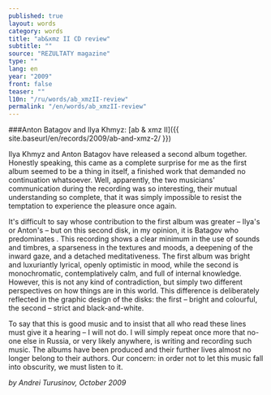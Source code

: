 ```yaml
---
published: true
layout: words
category: words
title: "ab&xmz II CD review"
subtitle: ""
source: "REZULTATY magazine"
type: ""
lang: en
year: "2009"
front: false
teaser: ""
l10n: "/ru/words/ab_xmzII-review"
permalink: "/en/words/ab_xmzII-review"
---
```


###Anton Batagov and Ilya Khmyz: [ab & xmz II]({{ site.baseurl/en/records/2009/ab-and-xmz-2/ }})

Ilya Khmyz and Anton Batagov have released a second album together. Honestly speaking, this came as a complete surprise for me as the first album seemed to be a thing in itself, a finished work that demanded no continuation whatsoever. Well, apparently, the two musicians' communication during the recording was so interesting, their mutual understanding so complete, that it was simply impossible to resist the temptation to experience the pleasure once again.

It's difficult to say whose contribution to the first album was greater – Ilya's or Anton's – but on this second disk, in my opinion, it is Batagov who predominates . This recording shows a clear minimum in the use of sounds and timbres, a sparseness in the textures and moods, a deepening of the inward gaze, and a detached meditativeness. The first album was bright and luxuriantly lyrical, openly optimistic in mood, while the second is monochromatic, contemplatively calm, and full of internal knowledge. However, this is not any kind of contradiction, but simply two different perspectives on how things are in this world. This difference is deliberately reflected in the graphic design of the disks: the first – bright and colourful, the second – strict and black-and-white.

To say that this is good music and to insist that all who read these lines must give it a hearing – I will not do. I will simply repeat once more that no-one else in Russia, or very likely anywhere, is writing and recording such music. The albums have been produced and their further lives almost no longer belong to their authors. Our concern: in order not to let this music fall into obscurity, we must listen to it.

_by Andrei Turusinov, October 2009_